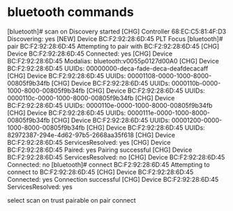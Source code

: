 # bluetooth commands

[bluetooth]# scan on
Discovery started
[CHG] Controller 68:EC:C5:81:4F:D3 Discovering: yes
[NEW] Device BC:F2:92:28:6D:45 PLT Focus
[bluetooth]# pair BC:F2:92:28:6D:45
Attempting to pair with BC:F2:92:28:6D:45
[CHG] Device BC:F2:92:28:6D:45 Connected: yes
[CHG] Device BC:F2:92:28:6D:45 Modalias: bluetooth:v0055p0127d00A0
[CHG] Device BC:F2:92:28:6D:45 UUIDs: 00000000-deca-fade-deca-deafdecacaff
[CHG] Device BC:F2:92:28:6D:45 UUIDs: 00001108-0000-1000-8000-00805f9b34fb
[CHG] Device BC:F2:92:28:6D:45 UUIDs: 0000110b-0000-1000-8000-00805f9b34fb
[CHG] Device BC:F2:92:28:6D:45 UUIDs: 0000110c-0000-1000-8000-00805f9b34fb
[CHG] Device BC:F2:92:28:6D:45 UUIDs: 0000110e-0000-1000-8000-00805f9b34fb
[CHG] Device BC:F2:92:28:6D:45 UUIDs: 0000111e-0000-1000-8000-00805f9b34fb
[CHG] Device BC:F2:92:28:6D:45 UUIDs: 00001200-0000-1000-8000-00805f9b34fb
[CHG] Device BC:F2:92:28:6D:45 UUIDs: 82972387-294e-4d62-97b5-2668aa35f618
[CHG] Device BC:F2:92:28:6D:45 ServicesResolved: yes
[CHG] Device BC:F2:92:28:6D:45 Paired: yes
Pairing successful
[CHG] Device BC:F2:92:28:6D:45 ServicesResolved: no
[CHG] Device BC:F2:92:28:6D:45 Connected: no
[bluetooth]# connect BC:F2:92:28:6D:45
Attempting to connect to BC:F2:92:28:6D:45
[CHG] Device BC:F2:92:28:6D:45 Connected: yes
Connection successful
[CHG] Device BC:F2:92:28:6D:45 ServicesResolved: yes


select <cmac>
scan on
trust <mmac>
pairable on
pair <mmac>
connect <mmac>
